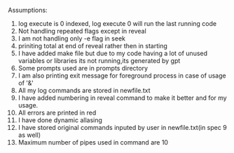 Assumptions:

1. log execute is 0 indexed, log execute 0 will run the last running code
2. Not handling repeated flags except in reveal
3. I am not handling only -e flag in seek
4. priniting total at end of reveal rather then in starting
5. I have added make file but due to my code having a lot of unused variables or libraries its not running,its generated by gpt
6. Some prompts used are in prompts directory
7. I am also printing exit message for foreground process in case of usage of '&'
8. All my log commands are stored in newfile.txt
9. I have added numbering in reveal command to make it better and for my usage.
10. All errors are printed in red
11. I have done dynamic allasing
12. I have stored original commands inputed by user in newfile.txt(in spec 9 as well)
13. Maximum number of pipes used in command are 10






